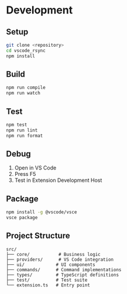 # Development

## Setup

```bash
git clone <repository>
cd vscode_rsync
npm install
```

## Build

```bash
npm run compile
npm run watch
```

## Test

```bash
npm test
npm run lint
npm run format
```

## Debug

1. Open in VS Code
2. Press F5
3. Test in Extension Development Host

## Package

```bash
npm install -g @vscode/vsce
vsce package
```

## Project Structure

```
src/
├── core/           # Business logic
├── providers/      # VS Code integration
├── ui/            # UI components
├── commands/      # Command implementations
├── types/         # TypeScript definitions
├── test/          # Test suite
└── extension.ts   # Entry point
```